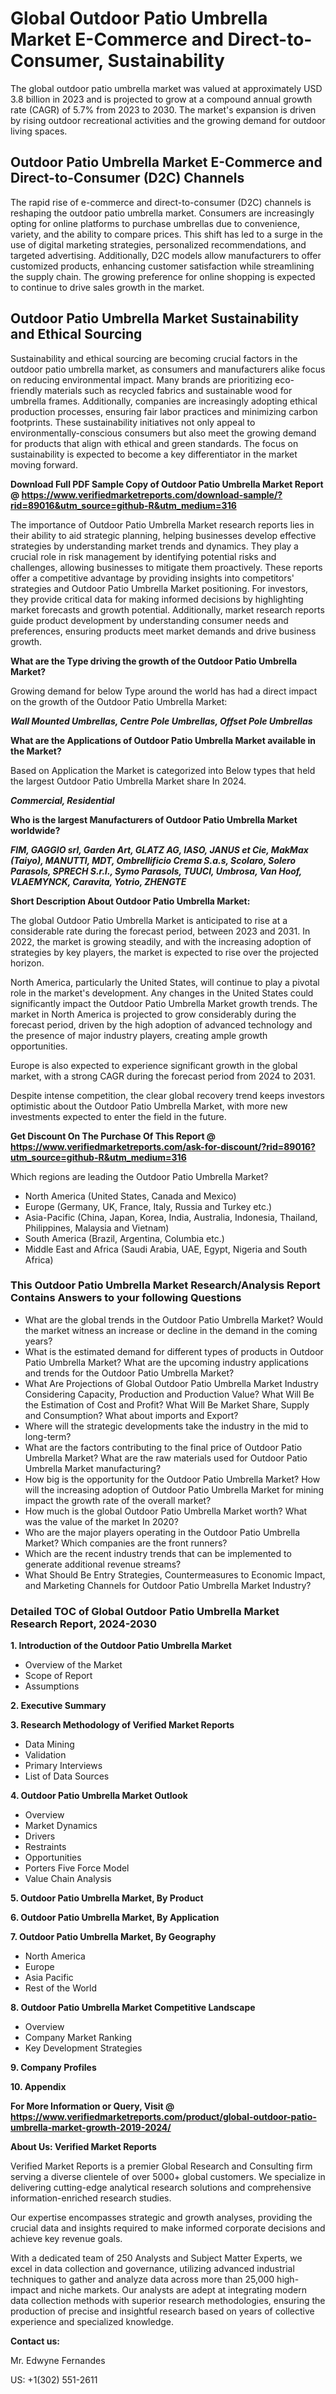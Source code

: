 <h1>Global Outdoor Patio Umbrella Market E-Commerce and Direct-to-Consumer, Sustainability</h1><p class=""><p>The global outdoor patio umbrella market was valued at approximately USD 3.8 billion in 2023 and is projected to grow at a compound annual growth rate (CAGR) of 5.7% from 2023 to 2030. The market's expansion is driven by rising outdoor recreational activities and the growing demand for outdoor living spaces.</p><h2>Outdoor Patio Umbrella Market E-Commerce and Direct-to-Consumer (D2C) Channels</h2><p>The rapid rise of e-commerce and direct-to-consumer (D2C) channels is reshaping the outdoor patio umbrella market. Consumers are increasingly opting for online platforms to purchase umbrellas due to convenience, variety, and the ability to compare prices. This shift has led to a surge in the use of digital marketing strategies, personalized recommendations, and targeted advertising. Additionally, D2C models allow manufacturers to offer customized products, enhancing customer satisfaction while streamlining the supply chain. The growing preference for online shopping is expected to continue to drive sales growth in the market.</p><h2>Outdoor Patio Umbrella Market Sustainability and Ethical Sourcing</h2><p>Sustainability and ethical sourcing are becoming crucial factors in the outdoor patio umbrella market, as consumers and manufacturers alike focus on reducing environmental impact. Many brands are prioritizing eco-friendly materials such as recycled fabrics and sustainable wood for umbrella frames. Additionally, companies are increasingly adopting ethical production processes, ensuring fair labor practices and minimizing carbon footprints. These sustainability initiatives not only appeal to environmentally-conscious consumers but also meet the growing demand for products that align with ethical and green standards. The focus on sustainability is expected to become a key differentiator in the market moving forward.</p></p><p class=""><strong>Download Full PDF Sample Copy of Outdoor Patio Umbrella Market Report @ <a href="https://www.verifiedmarketreports.com/download-sample/?rid=89016&utm_source=github-R&utm_medium=316" target="_blank">https://www.verifiedmarketreports.com/download-sample/?rid=89016&utm_source=github-R&utm_medium=316</a></strong></p><p>The importance of&nbsp;Outdoor Patio Umbrella Market research reports lies in their ability to aid strategic planning, helping businesses develop effective strategies by understanding market trends and dynamics. They play a crucial role in risk management by identifying potential risks and challenges, allowing businesses to mitigate them proactively. These reports offer a competitive advantage by providing insights into competitors' strategies and Outdoor Patio Umbrella Market positioning. For investors, they provide critical data for making informed decisions by highlighting market forecasts and growth potential. Additionally, market research reports guide product development by understanding consumer needs and preferences, ensuring products meet market demands and drive business growth.</p><p><strong>What are the&nbsp;Type driving the growth of the Outdoor Patio Umbrella Market?</strong></p><p id="" class="">Growing demand for below Type around the world has had a direct impact on the growth of the Outdoor Patio Umbrella Market:</p><p class=""><em><strong>Wall Mounted Umbrellas, Centre Pole Umbrellas, Offset Pole Umbrellas</strong></em></p><p class=""><strong>What are the&nbsp;Applications&nbsp;of Outdoor Patio Umbrella Market available in the Market?</strong></p><p id="" class="">Based on Application the Market is categorized into Below types that held the largest Outdoor Patio Umbrella Market share In 2024.</p><p class=""><em><strong>Commercial, Residential</strong></em></p><p class=""><strong>Who is the largest Manufacturers of Outdoor Patio Umbrella Market worldwide?</strong></p><p><em><strong>FIM, GAGGIO srl, Garden Art, GLATZ AG, IASO, JANUS et Cie, MakMax (Taiyo), MANUTTI, MDT, Ombrellificio Crema S.a.s, Scolaro, Solero Parasols, SPRECH S.r.l., Symo Parasols, TUUCI, Umbrosa, Van Hoof, VLAEMYNCK, Caravita, Yotrio, ZHENGTE</strong></em></p><p id="" class=""><strong>Short Description About Outdoor Patio Umbrella Market:</strong></p><p>The global Outdoor Patio Umbrella Market is anticipated to rise at a considerable rate during the forecast period, between 2023 and 2031. In 2022, the market is growing steadily, and with the increasing adoption of strategies by key players, the market is expected to rise over the projected horizon.</p><p>North America, particularly the United States, will continue to play a pivotal role in the market's development. Any changes in the United States could significantly impact the Outdoor Patio Umbrella Market growth trends. The market in North America is projected to grow considerably during the forecast period, driven by the high adoption of advanced technology and the presence of major industry players, creating ample growth opportunities.</p><p>Europe is also expected to experience significant growth in the global market, with a strong CAGR during the forecast period from 2024 to 2031.</p><p>Despite intense competition, the clear global recovery trend keeps investors optimistic about the Outdoor Patio Umbrella Market, with more new investments expected to enter the field in the future.</p><p id="" class=""><strong>Get Discount On The Purchase Of This Report @ <a href="https://www.verifiedmarketreports.com/ask-for-discount/?rid=89016?utm_source=github-R&utm_medium=316" target="_blank">https://www.verifiedmarketreports.com/ask-for-discount/?rid=89016?utm_source=github-R&utm_medium=316</a></strong></p><p class="">Which regions are leading the Outdoor Patio Umbrella Market?</p><ul><li>North America (United States, Canada and Mexico)</li><li>Europe (Germany, UK, France, Italy, Russia and Turkey etc.)</li><li>Asia-Pacific (China, Japan, Korea, India, Australia, Indonesia, Thailand, Philippines, Malaysia and Vietnam)</li><li>South America (Brazil, Argentina, Columbia etc.)</li><li>Middle East and Africa (Saudi Arabia, UAE, Egypt, Nigeria and South Africa)</li></ul><h3 id="" class="">This Outdoor Patio Umbrella Market Research/Analysis Report Contains Answers to your following Questions</h3><ul><li>What are the global trends in the Outdoor Patio Umbrella Market? Would the market witness an increase or decline in the demand in the coming years?</li><li>What is the estimated demand for different types of products in Outdoor Patio Umbrella Market? What are the upcoming industry applications and trends for the Outdoor Patio Umbrella Market?</li><li>What Are Projections of Global Outdoor Patio Umbrella Market Industry Considering Capacity, Production and Production Value? What Will Be the Estimation of Cost and Profit? What Will Be Market Share, Supply and Consumption? What about imports and Export?</li><li>Where will the strategic developments take the industry in the mid to long-term?</li><li>What are the factors contributing to the final price of Outdoor Patio Umbrella Market? What are the raw materials used for Outdoor Patio Umbrella Market manufacturing?</li><li>How big is the opportunity for the Outdoor Patio Umbrella Market? How will the increasing adoption of Outdoor Patio Umbrella Market for mining impact the growth rate of the overall market?</li><li>How much is the global Outdoor Patio Umbrella Market worth? What was the value of the market In 2020?</li><li>Who are the major players operating in the Outdoor Patio Umbrella Market? Which companies are the front runners?</li><li>Which are the recent industry trends that can be implemented to generate additional revenue streams?</li><li>What Should Be Entry Strategies, Countermeasures to Economic Impact, and Marketing Channels for Outdoor Patio Umbrella Market Industry?</li></ul><h3 id="" class="">Detailed TOC of Global Outdoor Patio Umbrella Market Research Report, 2024-2030</h3><p id="" class=""><strong>1. Introduction of the Outdoor Patio Umbrella Market</strong></p><ul><li>Overview of the Market</li><li>Scope of Report</li><li>Assumptions</li></ul><p id="" class=""><strong>2. Executive Summary</strong></p><p id="" class=""><strong>3. Research Methodology of Verified Market Reports</strong></p><ul><li>Data Mining</li><li>Validation</li><li>Primary Interviews</li><li>List of Data Sources</li></ul><p id="" class=""><strong>4. Outdoor Patio Umbrella Market Outlook</strong></p><ul><li>Overview</li><li>Market Dynamics</li><li>Drivers</li><li>Restraints</li><li>Opportunities</li><li>Porters Five Force Model</li><li>Value Chain Analysis</li></ul><p id="" class=""><strong>5. Outdoor Patio Umbrella Market, By Product</strong></p><p id="" class=""><strong>6. Outdoor Patio Umbrella Market, By Application</strong></p><p id="" class=""><strong>7. Outdoor Patio Umbrella Market, By Geography</strong></p><ul><li>North America</li><li>Europe</li><li>Asia Pacific</li><li>Rest of the World</li></ul><p id="" class=""><strong>8. Outdoor Patio Umbrella Market Competitive Landscape</strong></p><ul><li>Overview</li><li>Company Market Ranking</li><li>Key Development Strategies</li></ul><p id="" class=""><strong>9. Company Profiles</strong></p><p id="" class=""><strong>10. Appendix</strong></p><p id="" class=""><strong>For More Information or Query, Visit @ <a href="https://www.verifiedmarketreports.com/product/global-outdoor-patio-umbrella-market-growth-2019-2024/" target="_blank">https://www.verifiedmarketreports.com/product/global-outdoor-patio-umbrella-market-growth-2019-2024/</a></strong></p><p id="" class=""><strong>About Us: Verified Market Reports</strong></p><p id="" class="">Verified Market Reports is a premier Global Research and Consulting firm serving a diverse clientele of over 5000+ global customers. We specialize in delivering cutting-edge analytical research solutions and comprehensive information-enriched research studies.</p><p id="" class="">Our expertise encompasses strategic and growth analyses, providing the crucial data and insights required to make informed corporate decisions and achieve key revenue goals.</p><p id="" class="">With a dedicated team of 250 Analysts and Subject Matter Experts, we excel in data collection and governance, utilizing advanced industrial techniques to gather and analyze data across more than 25,000 high-impact and niche markets. Our analysts are adept at integrating modern data collection methods with superior research methodologies, ensuring the production of precise and insightful research based on years of collective experience and specialized knowledge.</p><p id="" class=""><strong>Contact us:</strong></p><p id="" class="">Mr. Edwyne Fernandes</p><p id="" class="">US: +1(302) 551-2611</p>